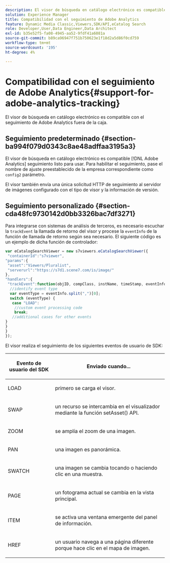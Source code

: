 ```yaml
---
description: El visor de búsqueda en catálogo electrónico es compatible con el seguimiento de Adobe Analytics fuera de la caja.
solution: Experience Manager
title: Compatibilidad con el seguimiento de Adobe Analytics
feature: Dynamic Media Classic,Viewers,SDK/API,eCatalog Search
role: Developer,User,Data Engineer,Data Architect
exl-id: b35e52f5-fa08-4945-aa52-9fdf41a6081a
source-git-commit: b89ca96947f751b750623e1f18d2a5d86f0cd759
workflow-type: tm+mt
source-wordcount: '195'
ht-degree: 4%

---
```


# Compatibilidad con el seguimiento de Adobe Analytics{#support-for-adobe-analytics-tracking}

El visor de búsqueda en catálogo electrónico es compatible con el seguimiento de Adobe Analytics fuera de la caja.

## Seguimiento predeterminado {#section-ba994f079d0343c8ae48adffaa3195a3}

El visor de búsqueda en catálogo electrónico es compatible [!DNL Adobe Analytics] seguimiento listo para usar. Para habilitar el seguimiento, pase el nombre de ajuste preestablecido de la empresa correspondiente como `config2` parámetro.

El visor también envía una única solicitud HTTP de seguimiento al servidor de imágenes configurado con el tipo de visor y la información de versión.

## Seguimiento personalizado {#section-cda48fc9730142d0bb3326bac7df3271}

Para integrarse con sistemas de análisis de terceros, es necesario escuchar la `trackEvent` la llamada de retorno del visor y procese la `eventInfo` de la función de llamada de retorno según sea necesario. El siguiente código es un ejemplo de dicha función de controlador:

```javascript {.line-numbers}
var eCatalogSearchViewer = new s7viewers.eCatalogSearchViewer({ 
 "containerId":"s7viewer", 
"params":{ 
 "asset":"Viewers/Pluralist", 
 "serverurl":"https://s7d1.scene7.com/is/image/" 
}, 
"handlers":{ 
 "trackEvent":function(objID, compClass, instName, timeStamp, eventInfo) { 
  //identify event type 
  var eventType = eventInfo.split(",")[0]; 
  switch (eventType) { 
   case "LOAD": 
    //custom event processing code 
    break; 
   //additional cases for other events 
} 
} 
} 
});
```

El visor realiza el seguimiento de los siguientes eventos de usuario de SDK:

<table id="table_5D090E6614974D968E1A93B5727D859C"> 
 <thead> 
  <tr> 
   <th colname="col1" class="entry"> <p>Evento de usuario del SDK </p> </th> 
   <th colname="col2" class="entry"> <p>Enviado cuando... </p> </th> 
  </tr> 
 </thead>
 <tbody> 
  <tr> 
   <td colname="col1"> <p> <span class="codeph"> LOAD </span> </p> </td> 
   <td colname="col2"> <p>primero se carga el visor. </p> </td> 
  </tr> 
  <tr> 
   <td colname="col1"> <p> <span class="codeph"> SWAP </span> </p> </td> 
   <td colname="col2"> <p>un recurso se intercambia en el visualizador mediante la función <span class="codeph"> setAsset() </span> API. </p> </td> 
  </tr> 
  <tr> 
   <td colname="col1"> <p> <span class="codeph"> ZOOM </span> </p> </td> 
   <td colname="col2"> <p> se amplía el zoom de una imagen. </p> </td> 
  </tr> 
  <tr> 
   <td colname="col1"> <p> <span class="codeph"> PAN </span> </p> </td> 
   <td colname="col2"> <p>una imagen es panorámica. </p> </td> 
  </tr> 
  <tr> 
   <td colname="col1"> <p> <span class="codeph"> SWATCH </span> </p> </td> 
   <td colname="col2"> <p> una imagen se cambia tocando o haciendo clic en una muestra. </p> </td> 
  </tr> 
  <tr> 
   <td colname="col1"> <p> <span class="codeph"> PAGE </span> </p> </td> 
   <td colname="col2"> <p> un fotograma actual se cambia en la vista principal. </p> </td> 
  </tr> 
  <tr> 
   <td colname="col1"> <p> <span class="codeph"> ITEM </span> </p> </td> 
   <td colname="col2"> <p>se activa una ventana emergente del panel de información. </p> </td> 
  </tr> 
  <tr> 
   <td colname="col1"> <p> <span class="codeph"> HREF </span> </p> </td> 
   <td colname="col2"> <p>un usuario navega a una página diferente porque hace clic en el mapa de imagen. </p> </td> 
  </tr> 
 </tbody> 
</table>
